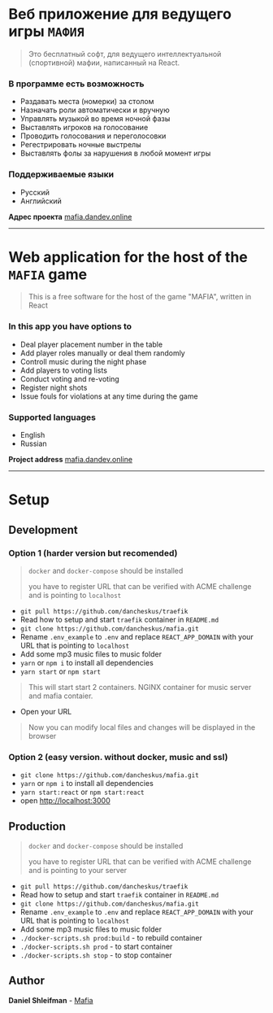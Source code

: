 # Веб приложение для ведущего игры `МАФИЯ`
> Это бесплатный софт, для ведущего интеллектуальной (спортивной) мафии, написанный на React.

### В программе есть возможность
- Раздавать места (номерки) за столом
- Назначать роли автоматически и вручную
- Управлять музыкой во время ночной фазы
- Выставлять игроков на голосование
- Проводить голосования и переголосовки
- Регестрировать ночные выстрелы
- Выставлять фолы за нарушения в любой момент игры

### Поддерживаемые языки
- Русский
- Английский

**Адрес проекта** [mafia.dandev.online](https://mafia.dandev.online/)

---

# Web application for the host of the `MAFIA` game
> This is a free software for the host of the game "MAFIA", written in React

### In this app you have options to
- Deal player placement number in the table
- Add player roles manually or deal them randomly
- Controll music during the night phase
- Add players to voting lists
- Conduct voting and re-voting
- Register night shots
- Issue fouls for violations at any time during the game

### Supported languages
- English
- Russian

**Project address** [mafia.dandev.online](https://mafia.dandev.online/)

---
# Setup

## Development
### Option 1 (harder version but recomended)
> `docker` and `docker-compose` should be installed
>
> you have to register URL that can be verified with ACME challenge and is pointing to `localhost`

- `git pull https://github.com/dancheskus/traefik`
- Read how to setup and start `traefik` container in `README.md`
- `git clone https://github.com/dancheskus/mafia.git`
- Rename `.env_example` to `.env` and replace `REACT_APP_DOMAIN` with your URL that is pointing to `localhost`
- Add some mp3 music files to music folder
- `yarn` or `npm i` to install all dependencies
- `yarn start` or `npm start`
> This will start start 2 containers. NGINX container for music server and mafia contaier.
- Open your URL
> Now you can modify local files and changes will be displayed in the browser

### Option 2 (easy version. without docker, music and ssl)
- `git clone https://github.com/dancheskus/mafia.git`
- `yarn` or `npm i` to install all dependencies
- `yarn start:react` or `npm start:react`
- open [http://localhost:3000](http://localhost:3000)

## Production
> `docker` and `docker-compose` should be installed
>
> you have to register URL that can be verified with ACME challenge and is pointing to your server

- `git pull https://github.com/dancheskus/traefik`
- Read how to setup and start `traefik` container in `README.md`
- `git clone https://github.com/dancheskus/mafia.git`
- Rename `.env_example` to `.env` and replace `REACT_APP_DOMAIN` with your URL that is pointing to `localhost`
- Add some mp3 music files to music folder
- `./docker-scripts.sh prod:build` - to rebuild container
- `./docker-scripts.sh prod` - to start container
- `./docker-scripts.sh stop` - to stop container


## Author

**Daniel Shleifman** - [Mafia](https://github.com/dancheskus)